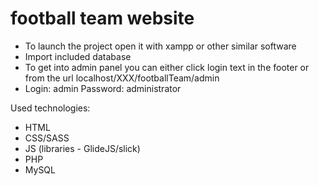# football team website

- To launch the project open it with xampp or other similar software
- Import included database 
- To get into admin panel you can either click login text in the footer or from the url localhost/XXX/footballTeam/admin
- Login: admin Password: administrator




Used technologies:
- HTML
- CSS/SASS
- JS (libraries - GlideJS/slick)
- PHP
- MySQL
